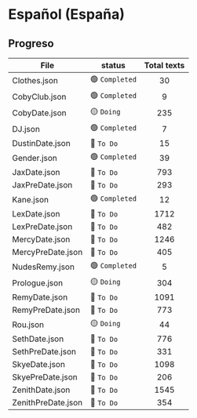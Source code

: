 # Español (España)

## Progreso

| File               | status         | Total texts |
| ------------------ | -------------- | :---------: |
| Clothes.json       | 🟢 `Completed` |     30      |
| CobyClub.json      | 🟢 `Completed` |      9      |
| CobyDate.json      | 🟡 `Doing`     |     235     |
| DJ.json            | 🟢 `Completed` |      7      |
| DustinDate.json    | 🔴 `To Do`     |     15      |
| Gender.json        | 🟢 `Completed` |     39      |
| JaxDate.json       | 🔴 `To Do`     |     793     |
| JaxPreDate.json    | 🔴 `To Do`     |     293     |
| Kane.json          | 🟢 `Completed` |     12      |
| LexDate.json       | 🔴 `To Do`     |    1712     |
| LexPreDate.json    | 🔴 `To Do`     |     482     |
| MercyDate.json     | 🔴 `To Do`     |    1246     |
| MercyPreDate.json  | 🔴 `To Do`     |     405     |
| NudesRemy.json     | 🟢 `Completed` |      5      |
| Prologue.json      | 🟡 `Doing`     |     304     |
| RemyDate.json      | 🔴 `To Do`     |    1091     |
| RemyPreDate.json   | 🔴 `To Do`     |     773     |
| Rou.json           | 🟡 `Doing`     |     44      |
| SethDate.json      | 🔴 `To Do`     |     776     |
| SethPreDate.json   | 🔴 `To Do`     |     331     |
| SkyeDate.json      | 🔴 `To Do`     |    1098     |
| SkyePreDate.json   | 🔴 `To Do`     |     206     |
| ZenithDate.json    | 🔴 `To Do`     |    1545     |
| ZenithPreDate.json | 🔴 `To Do`     |     354     |
